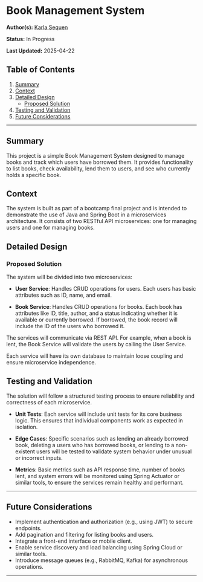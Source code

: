 # Book Management System

**Author(s):** [Karla Sequen](mailto:hi@karlasequen.com)

**Status:** In Progress

**Last Updated:** 2025-04-22

## Table of Contents

1. [Summary](#summary)
2. [Context](#context)
3. [Detailed Design](#detailed-design)
   - [Proposed Solution](#proposed-solution)
4. [Testing and Validation](#testing-and-validation)
5. [Future Considerations](#future-considerations)

---

## Summary

This project is a simple Book Management System designed to manage books and track which users have borrowed them. It provides functionality to list books, check availability, lend them to users, and see who currently holds a specific book.

## Context

The system is built as part of a bootcamp final project and is intended to demonstrate the use of Java and Spring Boot in a microservices architecture. It consists of two RESTful API microservices: one for managing users and one for managing books.

## Detailed Design


### Proposed Solution

The system will be divided into two microservices:

- **User Service**: Handles CRUD operations for users. Each users has basic attributes such as ID, name, and email.

- **Book Service**: Handles CRUD operations for books. Each book has attributes like ID, title, author, and a status indicating whether it is available or currently borrowed. If borrowed, the book record will include the ID of the users who borrowed it.

The services will communicate via REST API. For example, when a book is lent, the Book Service will validate the users by calling the User Service.

Each service will have its own database to maintain loose coupling and ensure microservice independence.

## Testing and Validation

The solution will follow a structured testing process to ensure reliability and correctness of each microservice.

- **Unit Tests**: Each service will include unit tests for its core business logic. This ensures that individual components work as expected in isolation.

- **Edge Cases**: Specific scenarios such as lending an already borrowed book, deleting a users who has borrowed books, or lending to a non-existent users will be tested to validate system behavior under unusual or incorrect inputs.

- **Metrics**: Basic metrics such as API response time, number of books lent, and system errors will be monitored using Spring Actuator or similar tools, to ensure the services remain healthy and performant.

---

## Future Considerations

- Implement authentication and authorization (e.g., using JWT) to secure endpoints.
- Add pagination and filtering for listing books and users.
- Integrate a front-end interface or mobile client.
- Enable service discovery and load balancing using Spring Cloud or similar tools.
- Introduce message queues (e.g., RabbitMQ, Kafka) for asynchronous operations.

---
